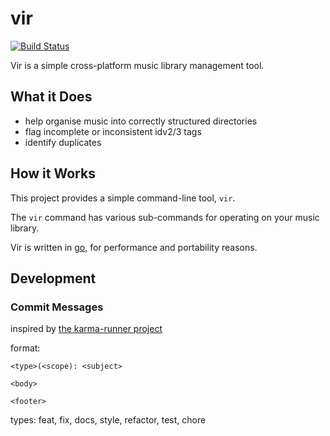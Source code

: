 # vir

[![Build Status](https://travis-ci.org/ceralena/vir.svg?branch=master)](https://travis-ci.org/ceralena/vir)

Vir is a simple cross-platform music library management tool.

## What it Does

* help organise music into correctly structured directories
* flag incomplete or inconsistent idv2/3 tags
* identify duplicates

## How it Works

This project provides a simple command-line tool, `vir`.

The `vir` command has various sub-commands for operating on your music library.

Vir is written in [go](http://golang.org/), for performance and portability reasons.

## Development

### Commit Messages

inspired by [the karma-runner project](http://karma-runner.github.io/2.0/dev/git-commit-msg.html)

format:

	<type>(<scope): <subject>

	<body>

	<footer>

types: feat, fix, docs, style, refactor, test, chore
